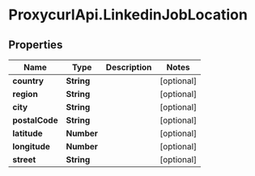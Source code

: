 # ProxycurlApi.LinkedinJobLocation

## Properties

Name | Type | Description | Notes
------------ | ------------- | ------------- | -------------
**country** | **String** |  | [optional] 
**region** | **String** |  | [optional] 
**city** | **String** |  | [optional] 
**postalCode** | **String** |  | [optional] 
**latitude** | **Number** |  | [optional] 
**longitude** | **Number** |  | [optional] 
**street** | **String** |  | [optional] 


